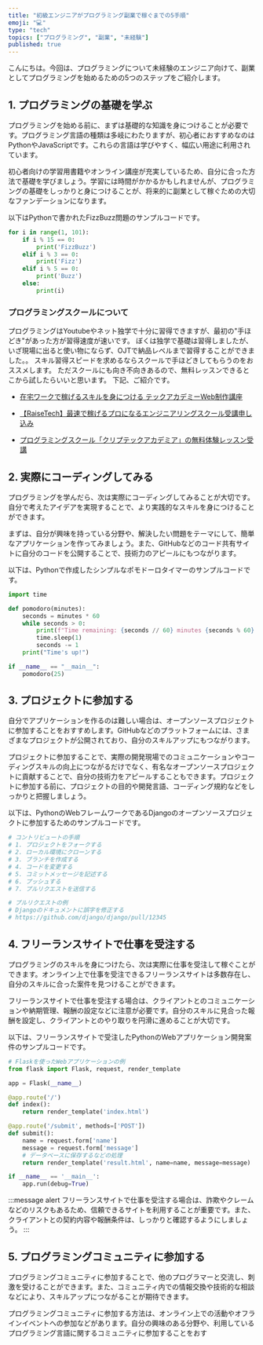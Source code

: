 ```yaml
---
title: "初級エンジニアがプログラミング副業で稼ぐまでの5手順"
emoji: "💻"
type: "tech"
topics: ["プログラミング", "副業", "未経験"]
published: true
---
```


こんにちは。今回は、プログラミングについて未経験のエンジニア向けて、副業としてプログラミングを始めるための5つのステップをご紹介します。

## 1. プログラミングの基礎を学ぶ

プログラミングを始める前に、まずは基礎的な知識を身につけることが必要です。プログラミング言語の種類は多岐にわたりますが、初心者におすすめなのはPythonやJavaScriptです。これらの言語は学びやすく、幅広い用途に利用されています。

初心者向けの学習用書籍やオンライン講座が充実しているため、自分に合った方法で基礎を学びましょう。学習には時間がかかるかもしれませんが、プログラミングの基礎をしっかりと身につけることが、将来的に副業として稼ぐための大切なファンデーションになります。

以下はPythonで書かれたFizzBuzz問題のサンプルコードです。

```python
for i in range(1, 101):
    if i % 15 == 0:
        print('FizzBuzz')
    elif i % 3 == 0:
        print('Fizz')
    elif i % 5 == 0:
        print('Buzz')
    else:
        print(i)
```

### プログラミングスクールについて
プログラミングはYoutubeやネット独学で十分に習得できますが、最初の"手ほどき"があった方が習得速度が速いです。
ぼくは独学で基礎は習得しましたが、いざ現場に出ると使い物にならず、OJTで納品レベルまで習得することができました。。
スキル習得スピードを求めるならスクールで手ほどきしてもらうのをおススメします。
ただスクールにも向き不向きあるので、無料レッスンできるとこから試したらいいと思います。
下記、ご紹介です。
- <a href="//af.moshimo.com/af/c/click?a_id=2612475&p_id=1555&pc_id=2816&pl_id=66181" rel="nofollow" referrerpolicy="no-referrer-when-downgrade">在宅ワークで稼げるスキルを身につける テックアカデミーWeb制作講座</a><img src="//i.moshimo.com/af/i/impression?a_id=2612475&p_id=1555&pc_id=2816&pl_id=66181" width="1" height="1" style="border:none;">

- <a href="//af.moshimo.com/af/c/click?a_id=2613693&p_id=2011&pc_id=4076&pl_id=27478" rel="nofollow" referrerpolicy="no-referrer-when-downgrade">【RaiseTech】最速で稼げるプロになるエンジニアリングスクール受講申し込み</a><img src="//i.moshimo.com/af/i/impression?a_id=2613693&p_id=2011&pc_id=4076&pl_id=27478" width="1" height="1" style="border:none;">

- <a href="//af.moshimo.com/af/c/click?a_id=2612470&p_id=1870&pc_id=3646&pl_id=26004" rel="nofollow" referrerpolicy="no-referrer-when-downgrade">プログラミングスクール「クリプテックアカデミア」の無料体験レッスン受講</a><img src="//i.moshimo.com/af/i/impression?a_id=2612470&p_id=1870&pc_id=3646&pl_id=26004" width="1" height="1" style="border:none;">


## 2. 実際にコーディングしてみる

プログラミングを学んだら、次は実際にコーディングしてみることが大切です。自分で考えたアイデアを実現することで、より実践的なスキルを身につけることができます。

まずは、自分が興味を持っている分野や、解決したい問題をテーマにして、簡単なアプリケーションを作ってみましょう。また、GitHubなどのコード共有サイトに自分のコードを公開することで、技術力のアピールにもつながります。

以下は、Pythonで作成したシンプルなポモドーロタイマーのサンプルコードです。

```python
import time

def pomodoro(minutes):
    seconds = minutes * 60
    while seconds > 0:
        print(f"Time remaining: {seconds // 60} minutes {seconds % 60} seconds")
        time.sleep(1)
        seconds -= 1
    print("Time's up!")

if __name__ == "__main__":
    pomodoro(25)
```

## 3. プロジェクトに参加する

自分でアプリケーションを作るのは難しい場合は、オープンソースプロジェクトに参加することをおすすめします。GitHubなどのプラットフォームには、さまざまなプロジェクトが公開されており、自分のスキルアップにもつながります。

プロジェクトに参加することで、実際の開発現場でのコミュニケーションやコーディングスキルの向上につながるだけでなく、有名なオープンソースプロジェクトに貢献することで、自分の技術力をアピールすることもできます。プロジェクトに参加する前に、プロジェクトの目的や開発言語、コーディング規約などをしっかりと把握しましょう。

以下は、PythonのWebフレームワークであるDjangoのオープンソースプロジェクトに参加するためのサンプルコードです。

```python
# コントリビュートの手順
# 1. プロジェクトをフォークする
# 2. ローカル環境にクローンする
# 3. ブランチを作成する
# 4. コードを変更する
# 5. コミットメッセージを記述する
# 6. プッシュする
# 7. プルリクエストを送信する

# プルリクエストの例
# Djangoのドキュメントに誤字を修正する
# https://github.com/django/django/pull/12345
```

## 4. フリーランスサイトで仕事を受注する

プログラミングのスキルを身につけたら、次は実際に仕事を受注して稼ぐことができます。オンライン上で仕事を受注できるフリーランスサイトは多数存在し、自分のスキルに合った案件を見つけることができます。

フリーランスサイトで仕事を受注する場合は、クライアントとのコミュニケーションや納期管理、報酬の設定などに注意が必要です。自分のスキルに見合った報酬を設定し、クライアントとのやり取りを円滑に進めることが大切です。

以下は、フリーランスサイトで受注したPythonのWebアプリケーション開発案件のサンプルコードです。

```python
# Flaskを使ったWebアプリケーションの例
from flask import Flask, request, render_template

app = Flask(__name__)

@app.route('/')
def index():
    return render_template('index.html')

@app.route('/submit', methods=['POST'])
def submit():
    name = request.form['name']
    message = request.form['message']
    # データベースに保存するなどの処理
    return render_template('result.html', name=name, message=message)

if __name__ == '__main__':
    app.run(debug=True)
```

:::message alert
フリーランスサイトで仕事を受注する場合は、詐欺やクレームなどのリスクもあるため、信頼できるサイトを利用することが重要です。また、クライアントとの契約内容や報酬条件は、しっかりと確認するようにしましょう。
:::

## 5. プログラミングコミュニティに参加する

プログラミングコミュニティに参加することで、他のプログラマーと交流し、刺激を受けることができます。また、コミュニティ内での情報交換や技術的な相談などにより、スキルアップにつながることが期待できます。

プログラミングコミュニティに参加する方法は、オンライン上での活動やオフラインイベントへの参加などがあります。自分の興味のある分野や、利用しているプログラミング言語に関するコミュニティに参加することをおす
